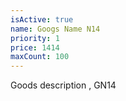 ```yaml
---
isActive: true
name: Googs Name N14
priority: 1
price: 1414
maxCount: 100
---
```


Goods description , GN14